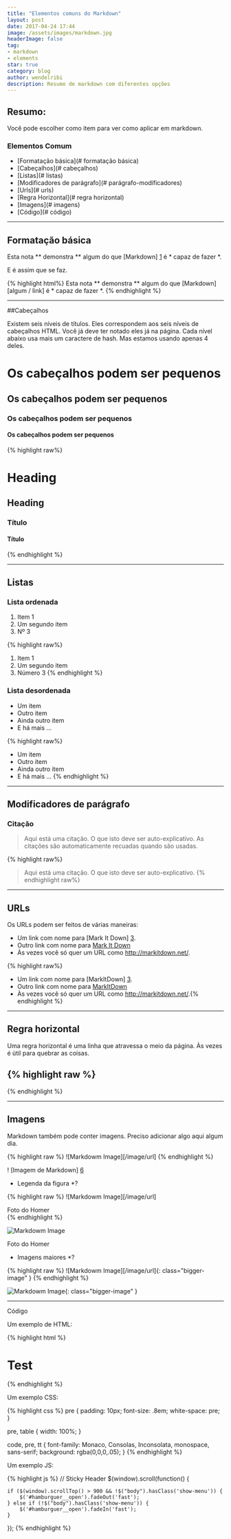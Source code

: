 ```yaml
---
title: "Elementos comuns do Markdown"
layout: post
date: 2017-04-24 17:44
image: /assets/images/markdown.jpg
headerImage: false
tag:
- markdown
- elements
star: true
category: blog
author: wendelribi
description: Resumo de markdown com diferentes opções
---
```


## Resumo:

Você pode escolher como item para ver como aplicar em markdown.

### Elementos Comum
- [Formatação básica](# formatação básica)
- [Cabeçalhos](# cabeçalhos)
- [Listas](# listas)
- [Modificadores de parágrafo](# parágrafo-modificadores)
- [Urls](# urls)
- [Regra Horizontal](# regra horizontal)
- [Imagens](# imagens)
- [Código](# código)
---

## Formatação básica

Esta nota ** demonstra ** algum do que [Markdown] [1] é * capaz de fazer *.

E é assim que se faz.

{% highlight html%}
Esta nota ** demonstra ** algum do que [Markdown] [algum / link] é * capaz de fazer *.
{% endhighlight %}

---
##Cabeçalhos

Existem seis níveis de títulos. Eles correspondem aos seis níveis de cabeçalhos HTML. Você já deve ter notado eles já na página. Cada nível abaixo usa mais um caractere de hash. Mas estamos usando apenas 4 deles.

# Os cabeçalhos podem ser pequenos

## Os cabeçalhos podem ser pequenos

### Os cabeçalhos podem ser pequenos

#### Os cabeçalhos podem ser pequenos

{% highlight raw%}
# Heading
## Heading
### Título
#### Título
{% endhighlight %}

---

## Listas

### Lista ordenada

1. Item 1
2. Um segundo item
3. Nº 3

{% highlight raw%}
1. Item 1
2. Um segundo item
3. Número 3
{% endhighlight %}

### Lista desordenada

* Um item
* Outro item
* Ainda outro item
* E há mais ...

{% highlight raw%}
* Um item
* Outro item
* Ainda outro item
* E há mais ...
{% endhighlight %}

---

## Modificadores de parágrafo

### Citação

> Aqui está uma citação. O que isto deve ser auto-explicativo. As citações são automaticamente recuadas quando são usadas.

{% highlight raw%}
> Aqui está uma citação. O que isto deve ser auto-explicativo.
{% endhighlight raw%}

---

## URLs

Os URLs podem ser feitos de várias maneiras:

* Um link com nome para [Mark It Down] [3].
* Outro link com nome para [Mark It Down](http://markitdown.net/)
* Às vezes você só quer um URL como <http://markitdown.net/>.

{% highlight raw%}
* Um link com nome para [MarkItDown] [3].
* Outro link com nome para [MarkItDown](http://markitdown.net/)
* Às vezes você só quer um URL como <http://markitdown.net/>.{% endhighlight %}

---

## Regra horizontal

Uma regra horizontal é uma linha que atravessa o meio da página.
Às vezes é útil para quebrar as coisas.

{% highlight raw %}
---
{% endhighlight %}

---

## Imagens

Markdown também pode conter imagens. Preciso adicionar algo aqui algum dia.

{% highlight raw %}
![Markdowm Image][/image/url]
{% endhighlight %}

! [Imagem de Markdown] [6]

* Legenda da figura *?

{% highlight raw %}
![Markdowm Image][/image/url]
<figcaption class="caption">Foto do Homer</figcaption>
{% endhighlight %}

![Markdowm Image][6]
<figcaption class="caption">Foto do Homer</figcaption>

* Imagens maiores *?

{% highlight raw %}
![Markdowm Image][/image/url]{: class="bigger-image" }
{% endhighlight %}

![Markdowm Image][6]{: class="bigger-image" }

---

Código

Um exemplo de HTML:

{% highlight html %}
<!DOCTYPE html>
<html lang="en">
<head>
    <meta charset="UTF-8">
    <title>Documento</title>
</head>
<body>
    <h1>Test</h1>
</body>
</html>
{% endhighlight %}

Um exemplo CSS:

{% highlight css %}
pre {
    padding: 10px;
    font-size: .8em;
    white-space: pre;
}

pre, table {
    width: 100%;
}

code, pre, tt {
    font-family: Monaco, Consolas, Inconsolata, monospace, sans-serif;
    background: rgba(0,0,0,.05);
}
{% endhighlight %}

Um exemplo JS:

{% highlight js %}
// Sticky Header
$(window).scroll(function() {

    if ($(window).scrollTop() > 900 && !$("body").hasClass('show-menu')) {
        $('#hamburguer__open').fadeOut('fast');
    } else if (!$("body").hasClass('show-menu')) {
        $('#hamburguer__open').fadeIn('fast');
    }

});
{% endhighlight %}

[1]: http://daringfireball.net/projects/markdown/
[2]: http://www.fileformat.info/info/unicode/char/2163/index.htm
[3]: http://www.markitdown.net/
[4]: http://daringfireball.net/projects/markdown/basics
[5]: http://daringfireball.net/projects/markdown/syntax
[6]: http://kune.fr/wp-content/uploads/2013/10/ghost-blog.jpg
